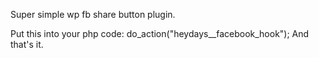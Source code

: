 Super simple wp fb share button plugin.

Put this into your php code: 
do_action("heydays__facebook_hook");
And that's it.
